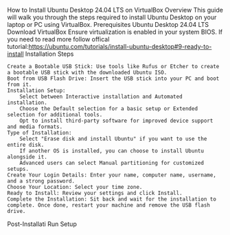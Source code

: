 How to Install Ubuntu Desktop 24.04 LTS on VirtualBox
Overview
This guide will walk you through the steps required to install Ubuntu Desktop on your laptop or PC using VirtualBox.
Prerequisites
    Ubuntu Desktop 24.04 LTS 
    Download VirtualBox 
    Ensure virtualization is enabled in your system BIOS.
    If you need to read more follow offical tutorial:https://ubuntu.com/tutorials/install-ubuntu-desktop#9-ready-to-install
Installation Steps

    Create a Bootable USB Stick: Use tools like Rufus or Etcher to create a bootable USB stick with the downloaded Ubuntu ISO.
    Boot from USB Flash Drive: Insert the USB stick into your PC and boot from it.
    Installation Setup:
        Select between Interactive installation and Automated installation.
        Choose the Default selection for a basic setup or Extended selection for additional tools.
        Opt to install third-party software for improved device support and media formats.
    Type of Installation:
        Select "Erase disk and install Ubuntu" if you want to use the entire disk.
        If another OS is installed, you can choose to install Ubuntu alongside it.
        Advanced users can select Manual partitioning for customized setups.
    Create Your Login Details: Enter your name, computer name, username, and a strong password.
    Choose Your Location: Select your time zone.
    Ready to Install: Review your settings and click Install.
    Complete the Installation: Sit back and wait for the installation to complete. Once done, restart your machine and remove the USB flash drive.

Post-Installati
Run Setup
